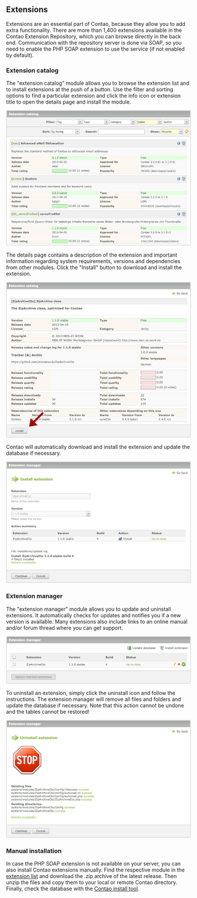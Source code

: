 ## Extensions

Extensions are an essential part of Contao, because they allow you to add extra
functionality. There are more than 1,400 extensions available in the Contao
Extension Repository, which you can browse directly in the back end.
Communication with the repository server is done via SOAP, so you need to enable
the PHP SOAP extension to use the service (if not enabled by default).


### Extension catalog

The "extension catalog" module allows you to browse the extension list and to
install extensions at the push of a button. Use the filter and sorting options
to find a particular extension and click the info icon or extension title to
open the details page and install the module.

![](images/extension-list.jpg?raw=true)

The details page contains a description of the extension and important
information regarding system requirements, versions and dependencies from other
modules. Click the "Install" button to download and install the extension.

![](images/extension-details.jpg?raw=true)

Contao will automatically download and install the extension and update the
database if necessary.

![](images/extension-install.jpg?raw=true)


### Extension manager

The "extension manager" module allows you to update and uninstall extensions. It
automatically checks for updates and notifies you if a new version is available.
Many extensions also include links to an online manual and/or forum thread where
you can get support.

![](images/extension-manager.jpg?raw=true)

To uninstall an extension, simply click the uninstall icon and follow the
instructions. The extension manager will remove all files and folders and update
the database if necessary. Note that this action cannot be undone and the tables
cannot be restored!

![](images/extension-uninstall.jpg?raw=true)


### Manual installation

In case the PHP SOAP extension is not available on your server, you can also
install Contao extensions manually. Find the respective module in the [extension
list][2] and download the .zip archive of the latest release. Then unzip the
files and copy them to your local or remote Contao directory. Finally, check the
database with the [Contao install tool][3].


[2]: https://contao.org/en/extension-list.html
[3]: 01-Installation.md#the-contao-install-tool